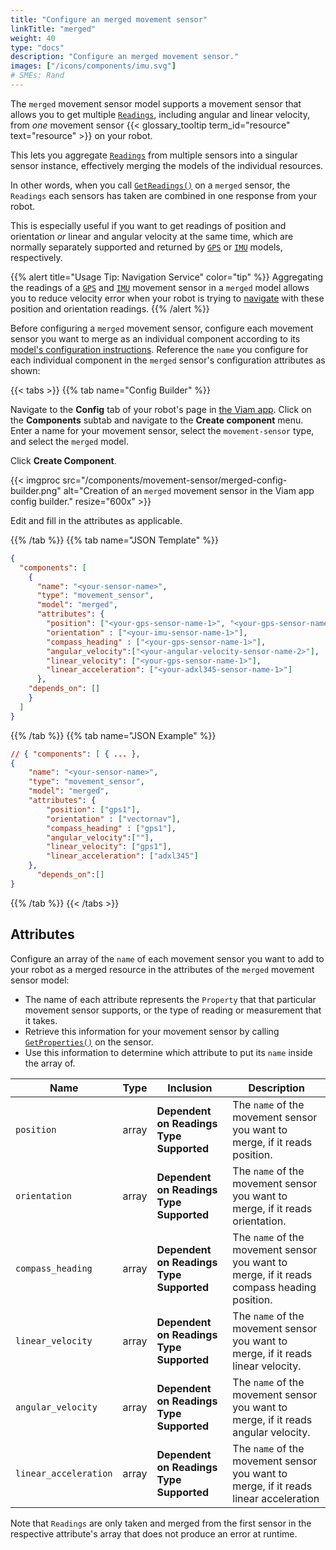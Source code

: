```yaml
---
title: "Configure an merged movement sensor"
linkTitle: "merged"
weight: 40
type: "docs"
description: "Configure an merged movement sensor."
images: ["/icons/components/imu.svg"]
# SMEs: Rand
---
```


The `merged` movement sensor model supports a movement sensor that allows you to get multiple [`Readings`](/components/movement-sensor/#getreadings), including angular and linear velocity, from *one* movement sensor {{< glossary_tooltip term_id="resource" text="resource" >}} on your robot.

This lets you aggregate [`Readings`](/components/movement-sensor/#getreadings) from multiple sensors into a singular sensor instance, effectively merging the models of the individual resources.

In other words, when you call [`GetReadings()`](/components/movement-sensor/#get-readings) on a `merged` sensor, the `Readings` each sensors has taken are combined in one response from your robot.

This is especially useful if you want to get readings of position and orientation *or* linear and angular velocity at the same time, which are normally separately supported and returned by [`GPS`](/components/movement-sensor/gps/) or [`IMU`]((/components/movement-sensor/gps/)) models, respectively.

{{% alert title="Usage Tip: Navigation Service" color="tip" %}}
Aggregating the readings of a [`GPS`](/components/movement-sensor/gps/) and [`IMU`]((/components/movement-sensor/gps/)) movement sensor in a `merged` model allows you to reduce velocity error when your robot is trying to [navigate](/services/navigation/) with these position and orientation readings.
{{% /alert %}}

Before configuring a `merged` movement sensor, configure each movement sensor you want to merge as an individual component according to its [model's configuration instructions](/components/movement-sensor/#configuration).
Reference the `name` you configure for each individual component in the `merged` sensor's configuration attributes as shown:

{{< tabs >}}
{{% tab name="Config Builder" %}}

Navigate to the **Config** tab of your robot's page in [the Viam app](https://app.viam.com).
Click on the **Components** subtab and navigate to the **Create component** menu.
Enter a name for your movement sensor, select the `movement-sensor` type, and select the `merged` model.

Click **Create Component**.

{{< imgproc src="/components/movement-sensor/merged-config-builder.png" alt="Creation of an `merged` movement sensor in the Viam app config builder." resize="600x" >}}

Edit and fill in the attributes as applicable.

{{% /tab %}}
{{% tab name="JSON Template" %}}

```json {class="line-numbers linkable-line-numbers"}
{
  "components": [
    {
      "name": "<your-sensor-name>",
      "type": "movement_sensor",
      "model": "merged",
      "attributes": {
        "position": ["<your-gps-sensor-name-1>", "<your-gps-sensor-name-2>"],
        "orientation" : ["<your-imu-sensor-name-1>"],
        "compass_heading" : ["<your-gps-sensor-name-1>"],
        "angular_velocity":["<your-angular-velocity-sensor-name-2>"],
        "linear_velocity": ["<your-gps-sensor-name-1>"],
        "linear_acceleration": ["<your-adxl345-sensor-name-1>"]
      },
    "depends_on": [] 
    }
  ]
}
```

{{% /tab %}}
{{% tab name="JSON Example" %}}

```json {class="line-numbers linkable-line-numbers"}
// { "components": [ { ... },
{
    "name": "<your-sensor-name>",
    "type": "movement_sensor",
    "model": "merged",
    "attributes": {
        "position": ["gps1"],
        "orientation" : ["vectornav"],
        "compass_heading" : ["gps1"],
        "angular_velocity":[""],
        "linear_velocity": ["gps1"],
        "linear_acceleration": ["adxl345"]
    }, 
      "depends_on":[]
}
```

{{% /tab %}}
{{< /tabs >}}

## Attributes

Configure an array of the `name` of each movement sensor you want to add to your robot as a merged resource in the attributes of the `merged` movement sensor model:

- The name of each attribute represents the `Property` that that particular movement sensor supports, or the type of reading or measurement that it takes.
- Retrieve this information for your movement sensor by calling [`GetProperties()`](/components/movement-sensor/#getproperties) on the sensor.
- Use this information to determine which attribute to put its `name` inside the array of.

Name | Type | Inclusion | Description
---- | ---- | --------- | -----------
`position` | array | **Dependent on Readings Type Supported** | The `name` of the movement sensor you want to merge, if it reads position. |
`orientation` | array | **Dependent on Readings Type Supported** | The `name` of the movement sensor you want to merge, if it reads orientation. |
`compass_heading` | array | **Dependent on Readings Type Supported** | The `name` of the movement sensor you want to merge, if it reads compass heading position. |
`linear_velocity` | array | **Dependent on Readings Type Supported** | The `name` of the movement sensor you want to merge, if it reads linear velocity. |
`angular_velocity` | array | **Dependent on Readings Type Supported** | The `name` of the movement sensor you want to merge, if it reads angular velocity. |
`linear_acceleration` | array | **Dependent on Readings Type Supported** | The `name` of the movement sensor you want to merge, if it reads linear acceleration |

Note that `Readings` are only taken and merged from the first sensor in the respective attribute's array that does not produce an error at runtime.
